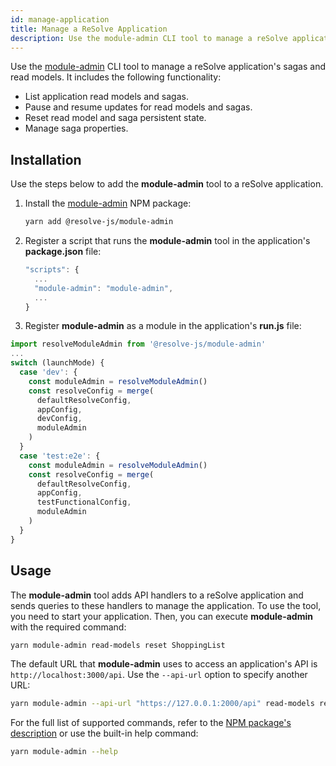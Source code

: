 ```yaml
---
id: manage-application
title: Manage a ReSolve Application
description: Use the module-admin CLI tool to manage a reSolve application's sagas and read models.
---
```


Use the [module-admin](https://github.com/reimagined/resolve/tree/master/packages/modules/module-admin/README.md) CLI tool to manage a reSolve application's sagas and read models. It includes the following functionality:

- List application read models and sagas.
- Pause and resume updates for read models and sagas.
- Reset read model and saga persistent state.
- Manage saga properties.

## Installation

Use the steps below to add the **module-admin** tool to a reSolve application.

1. Install the [module-admin](https://github.com/reimagined/resolve/tree/master/packages/modules/module-admin/README.md) NPM package:

   ```bash
   yarn add @resolve-js/module-admin
   ```

2. Register a script that runs the **module-admin** tool in the application's **package.json** file:

   ```js
   "scripts": {
     ...
     "module-admin": "module-admin",
     ...
   }
   ```

3. Register **module-admin** as a module in the application's **run.js** file:

```js
import resolveModuleAdmin from '@resolve-js/module-admin'
...
switch (launchMode) {
  case 'dev': {
    const moduleAdmin = resolveModuleAdmin()
    const resolveConfig = merge(
      defaultResolveConfig,
      appConfig,
      devConfig,
      moduleAdmin
    )
  }
  case 'test:e2e': {
    const moduleAdmin = resolveModuleAdmin()
    const resolveConfig = merge(
      defaultResolveConfig,
      appConfig,
      testFunctionalConfig,
      moduleAdmin
    )
  }
}
```

## Usage

The **module-admin** tool adds API handlers to a reSolve application and sends queries to these handlers to manage the application. To use the tool, you need to start your application. Then, you can execute **module-admin** with the required command:

```bash
yarn module-admin read-models reset ShoppingList
```

The default URL that **module-admin** uses to access an application's API is `http://localhost:3000/api`. Use the `--api-url` option to specify another URL:

```bash
yarn module-admin --api-url "https://127.0.0.1:2000/api" read-models reset ShoppingList
```

For the full list of supported commands, refer to the [NPM package's description](https://github.com/reimagined/resolve/tree/master/packages/modules/module-admin/README.md) or use the built-in help command:

```bash
yarn module-admin --help
```
